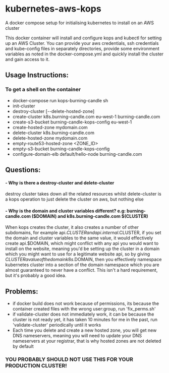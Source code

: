 # kubernetes-aws-kops
A docker compose setup for initialising kubernetes to install on an AWS cluster

This docker container will install and configure kops and kubectl for setting up an AWS Cluster.  You can provide your aws credentials, ssh credentials and kube-config files in separately directories, provide some environment variables as noted in the docker-compose.yml and quickly install the cluster and gain access to it.

## Usage Instructions:
### To get a shell on the container
- docker-compose run kops-burning-candle sh
- init-cluster
- destroy-cluster [--delete-hosted-zone]
- create-cluster k8s.burning-candle.com eu-west-1 burning-candle.com
- create-s3-bucket burning-candle-kops-config eu-west-1 
- create-hosted-zone mydomain.com
- delete-cluster k8s.burning-candle.com
- delete-hosted-zone mydomain.com
- empty-route53-hosted-zone <ZONE_ID>
- empty-s3-bucket burning-candle-kops-config
- configure-domain-elb default/hello-node burning-candle.com

## Questions:
#### - Why is there a destroy-cluster and delete-cluster
destroy cluster takes down all the related resources whilst delete-cluster is a kops operation to just delete the cluster on aws, but nothing else
#### - Why is the domain and cluster variables different? e.g: burning-candle.com ($DOMAIN) and k8s.burning-candle.com $(CLUSTER)
When kops creates the cluster, it also creates a number of other subdomains, for example api.$CLUSTER and api.internal.$CLUSTER, if you set the domain and cluster variables to the same value, it would effectively create api.$DOMAIN, which might conflict with any api you would want to install on the website, meaning you'd be setting up the cluster in a domain which you might want to use for a legitimate website api, so by giving $CLUSTER a value of the domain k8s.$DOMAIN, then you effectively namespace kubernetes cluster into a section of the domain namespace which you are almost guaranteed to never have a conflict. This isn't a hard requirement, but it's probably a good idea. 

## Problems:
- if docker build does not work because of permissions, its because the container created files with the wrong user:group, run 'fix_perms.sh'
- if validate-cluster does not immediately work, it can be because the cluster is not ready yet, it has taken 10 minutes for me in the past, run 'validate-cluster' periodically until it works
- Each time you delete and create a new hosted zone, you will get new DNS nameservers, meaning you will need to update your DNS nameservers at your registrar, that is why hosted zones are not deleted by default

### YOU PROBABLY SHOULD NOT USE THIS FOR YOUR PRODUCTION CLUSTER!
